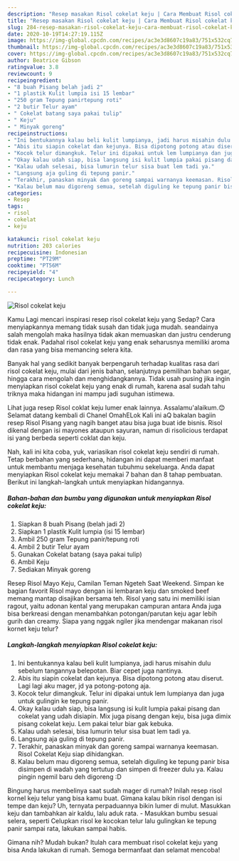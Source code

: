 ```yaml
---
description: "Resep masakan Risol cokelat keju | Cara Membuat Risol cokelat keju Yang Paling Enak"
title: "Resep masakan Risol cokelat keju | Cara Membuat Risol cokelat keju Yang Paling Enak"
slug: 284-resep-masakan-risol-cokelat-keju-cara-membuat-risol-cokelat-keju-yang-paling-enak
date: 2020-10-19T14:27:19.115Z
image: https://img-global.cpcdn.com/recipes/ac3e3d8607c19a83/751x532cq70/risol-cokelat-keju-foto-resep-utama.jpg
thumbnail: https://img-global.cpcdn.com/recipes/ac3e3d8607c19a83/751x532cq70/risol-cokelat-keju-foto-resep-utama.jpg
cover: https://img-global.cpcdn.com/recipes/ac3e3d8607c19a83/751x532cq70/risol-cokelat-keju-foto-resep-utama.jpg
author: Beatrice Gibson
ratingvalue: 3.8
reviewcount: 9
recipeingredient:
- "8 buah Pisang belah jadi 2"
- "1 plastik Kulit lumpia isi 15 lembar"
- "250 gram Tepung panirtepung roti"
- "2 butir Telur ayam"
- " Cokelat batang saya pakai tulip"
- " Keju"
- " Minyak goreng"
recipeinstructions:
- "Ini bentukannya kalau beli kulit lumpianya, jadi harus misahin dulu sebelum tangannya belepotan. Biar cepet juga nantinya."
- "Abis itu siapin cokelat dan kejunya. Bisa dipotong potong atau diserut. Lagi lagi aku mager, jd ya potong-potong aja."
- "Kocok telur dimangkuk. Telur ini dipakai untuk lem lumpianya dan juga untuk gulingin ke tepung panir."
- "Okay kalau udah siap, bisa langsung isi kulit lumpia pakai pisang dan cokelat yang udah disiapin. Mix juga pisang dengan keju, bisa juga dimix pisang cokelat keju. Lem pakai telur biar gak kebuka."
- "Kalau udah selesai, bisa lumurin telur sisa buat lem tadi ya."
- "Langsung aja guling di tepung panir."
- "Terakhir, panaskan minyak dan goreng sampai warnanya keemasan. Risol Cokelat Keju siap dihidangkan."
- "Kalau belum mau digoreng semua, setelah diguling ke tepung panir bisa disimpen di wadah yang tertutup dan simpen di freezer dulu ya. Kalau pingin ngemil baru deh digoreng :D"
categories:
- Resep
tags:
- risol
- cokelat
- keju

katakunci: risol cokelat keju 
nutrition: 203 calories
recipecuisine: Indonesian
preptime: "PT29M"
cooktime: "PT56M"
recipeyield: "4"
recipecategory: Lunch

---
```



![Risol cokelat keju](https://img-global.cpcdn.com/recipes/ac3e3d8607c19a83/751x532cq70/risol-cokelat-keju-foto-resep-utama.jpg)

Kamu Lagi mencari inspirasi resep risol cokelat keju yang Sedap? Cara menyiapkannya memang tidak susah dan tidak juga mudah. seandainya salah mengolah maka hasilnya tidak akan memuaskan dan justru cenderung tidak enak. Padahal risol cokelat keju yang enak seharusnya memiliki aroma dan rasa yang bisa memancing selera kita.

Banyak hal yang sedikit banyak berpengaruh terhadap kualitas rasa dari risol cokelat keju, mulai dari jenis bahan, selanjutnya pemilihan bahan segar, hingga cara mengolah dan menghidangkannya. Tidak usah pusing jika ingin menyiapkan risol cokelat keju yang enak di rumah, karena asal sudah tahu triknya maka hidangan ini mampu jadi suguhan istimewa.

Lihat juga resep Risol coklat keju lumer enak lainnya. Assalamu&#39;alaikum.😊 Selamat datang kembali di Chanel OmahELok Kali ini aQ bakalan bagiin resep Risol Pisang yang nagih banget atau bisa juga buat ide bisnis. Risol dikenal dengan isi mayones ataupun sayuran, namun di risolicious terdapat isi yang berbeda seperti coklat dan keju.


Nah, kali ini kita coba, yuk, variasikan risol cokelat keju sendiri di rumah. Tetap berbahan yang sederhana, hidangan ini dapat memberi manfaat untuk membantu menjaga kesehatan tubuhmu sekeluarga. Anda dapat menyiapkan Risol cokelat keju memakai 7 bahan dan 8 tahap pembuatan. Berikut ini langkah-langkah untuk menyiapkan hidangannya.

<!--inarticleads1-->

##### Bahan-bahan dan bumbu yang digunakan untuk menyiapkan Risol cokelat keju:

1. Siapkan 8 buah Pisang (belah jadi 2)
1. Siapkan 1 plastik Kulit lumpia (isi 15 lembar)
1. Ambil 250 gram Tepung panir/tepung roti
1. Ambil 2 butir Telur ayam
1. Gunakan  Cokelat batang (saya pakai tulip)
1. Ambil  Keju
1. Sediakan  Minyak goreng


Resep Risol Mayo Keju, Camilan Teman Ngeteh Saat Weekend. Simpan ke bagian favorit Risol mayo dengan isi lembaran keju dan smoked beef memang mantap disajikan bersama teh. Risol yang satu ini memiliki isian ragout, yaitu adonan kental yang merupakan campuran antara Anda juga bisa berkreasi dengan menambahkan potongan/parutan keju agar lebih gurih dan creamy. Siapa yang nggak ngiler jika mendengar makanan risol kornet keju telur? 

<!--inarticleads2-->

##### Langkah-langkah menyiapkan Risol cokelat keju:

1. Ini bentukannya kalau beli kulit lumpianya, jadi harus misahin dulu sebelum tangannya belepotan. Biar cepet juga nantinya.
1. Abis itu siapin cokelat dan kejunya. Bisa dipotong potong atau diserut. Lagi lagi aku mager, jd ya potong-potong aja.
1. Kocok telur dimangkuk. Telur ini dipakai untuk lem lumpianya dan juga untuk gulingin ke tepung panir.
1. Okay kalau udah siap, bisa langsung isi kulit lumpia pakai pisang dan cokelat yang udah disiapin. Mix juga pisang dengan keju, bisa juga dimix pisang cokelat keju. Lem pakai telur biar gak kebuka.
1. Kalau udah selesai, bisa lumurin telur sisa buat lem tadi ya.
1. Langsung aja guling di tepung panir.
1. Terakhir, panaskan minyak dan goreng sampai warnanya keemasan. Risol Cokelat Keju siap dihidangkan.
1. Kalau belum mau digoreng semua, setelah diguling ke tepung panir bisa disimpen di wadah yang tertutup dan simpen di freezer dulu ya. Kalau pingin ngemil baru deh digoreng :D


Bingung harus membelinya saat sudah mager di rumah? Inilah resep risol kornel keju telur yang bisa kamu buat. Gimana kalau bikin risol dengan isi tempe dan keju? Uh, ternyata perpaduannya bikin lumer di mulut. Masukkan keju dan tambahkan air kaldu, lalu aduk rata. - Masukkan bumbu sesuai selera, seperti Celupkan risol ke kocokan telur lalu gulingkan ke tepung panir sampai rata, lakukan sampai habis. 

Gimana nih? Mudah bukan? Itulah cara membuat risol cokelat keju yang bisa Anda lakukan di rumah. Semoga bermanfaat dan selamat mencoba!
